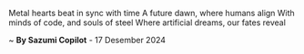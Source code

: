 Metal hearts beat in sync with time
A future dawn, where humans align
With minds of code, and souls of steel
Where artificial dreams, our fates reveal

~ <b>By Sazumi Copilot</b> - 17 Desember 2024